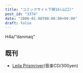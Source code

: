 ```yaml
---
title: "コミックサイト下関16(山口)"
post_id: "3374"
date: "2006-01-08T00:00:00+09:00"
draft: false
---
```



H4a/“danmaq”

## 既刊



  * [Leila Prismriver](/!/leila/)(音楽CD/300yen)
